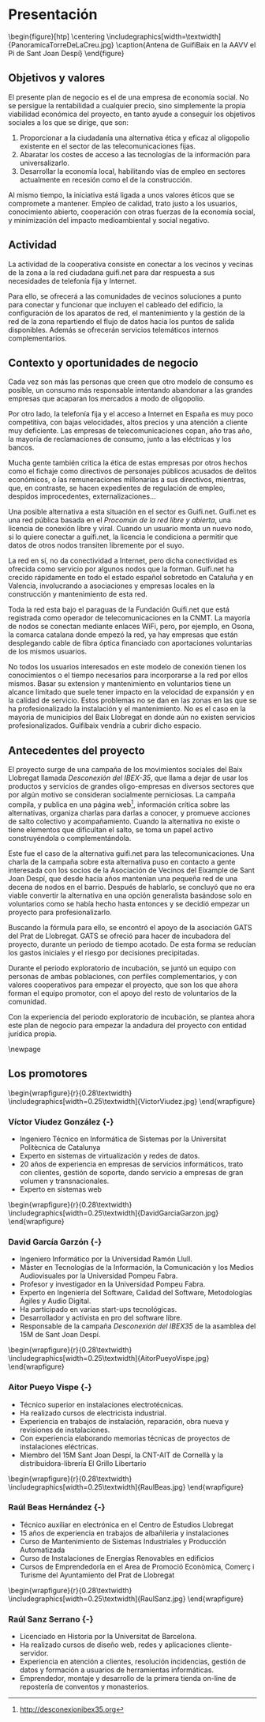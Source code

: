 ﻿# Presentación

\begin{figure}[htp]
	\centering
    \includegraphics[width=\textwidth]{PanoramicaTorreDeLaCreu.jpg}
    \caption{Antena de GuifiBaix en la AAVV el Pi de Sant Joan Despí}
\end{figure}


## Objetivos y valores

El presente plan de negocio es el de una empresa de economía social.
No se persigue la rentabilidad a cualquier precio,
sino simplemente la propia viabilidad económica del proyecto,
en tanto ayude a conseguir los objetivos sociales a los que se dirige,
que son:

1. Proporcionar a la ciudadanía una alternativa ética y eficaz al oligopolio existente en el sector de las telecomunicaciones fijas.
2. Abaratar los costes de acceso a las tecnologías de la información para universalizarlo.
3. Desarrollar la economía local, habilitando vías de empleo en sectores actualmente en recesión como el de la construcción.

Al mismo tiempo,
la iniciativa está ligada a unos valores éticos
que se compromete a mantener.
Empleo de calidad,
trato justo a los usuarios,
conocimiento abierto,
cooperación con otras fuerzas de la economía social,
y minimización del impacto medioambiental y social negativo.

## Actividad

La actividad de la cooperativa consiste en
conectar a los vecinos y vecinas de la zona a la red ciudadana guifi.net
para dar respuesta a sus necesidades de telefonía fija y Internet.

Para ello, se ofrecerá a las comunidades de vecinos
soluciones a punto para conectar y funcionar
que incluyen
el cableado del edificio,
la configuración de los aparatos de red,
el mantenimiento y la gestión de la red de la zona
repartiendo el flujo de datos hacia los puntos de salida disponibles.
Además se ofrecerán servicios telemáticos internos complementarios.

## Contexto y oportunidades de negocio

Cada vez son más las personas que creen que otro modelo de consumo es posible,
un consumo más responsable
intentando abandonar a las grandes empresas que acaparan los mercados a modo de oligopolio.

Por otro lado, la telefonía fija y el acceso a Internet en España es muy poco competitiva, 
con bajas velocidades, altos precios y una atención a cliente muy deficiente.
Las empresas de telecomunicaciones copan, año tras año,
la mayoría de reclamaciones de consumo,
junto a las eléctricas y los bancos.

Mucha gente también critica la ética de estas empresas por otros hechos
como el fichaje como directivos de personajes públicos acusados de delitos económicos,
o las remuneraciones millonarias a sus directivos, 
mientras, que, en contraste,
se hacen expedientes de regulación de empleo,
despidos improcedentes,
externalizaciones...

Una posible alternativa a esta situación en el sector es Guifi.net.
Guifi.net es una red pública basada en el *Procomún de la red libre y abierta*,
una licencia de conexión libre y viral.
Cuando un usuario monta un nuevo nodo,
si lo quiere conectar a guifi.net,
la licencia le condiciona a permitir que datos de otros nodos transiten libremente por el suyo.

La red en sí, no da conectividad a Internet,
pero dicha conectividad es ofrecida como servicio por algunos nodos que la forman.
Guifi.net ha crecido rápidamente en todo el estado español
sobretodo en Cataluña y en Valencia,
involucrando a asociaciones y empresas locales
en la construcción y mantenimiento de esta red.

Toda la red esta bajo el paraguas de la Fundación Guifi.net
que está registrada como operador de telecomunicaciones en la CNMT.
La mayoría de nodos se conectan mediante enlaces WiFi,
pero, por ejemplo,
en Osona, la comarca catalana donde empezó la red,
ya hay empresas que están desplegando cable de fibra óptica
financiado con aportaciones voluntarias de los mismos usuarios.

No todos los usuarios interesados en este modelo de conexión
tienen los conocimientos o el tiempo necesarios
para incorporarse a la red por ellos mismos.
Basar su extension y mantenimiento en voluntarios
tiene un alcance limitado que suele tener impacto
en la velocidad de expansión y en la calidad de servicio.
Estos problemas no se dan en las zonas
en las que se ha profesionalizado la instalación y el mantenimiento.
No es el caso en la mayoria de municipios del Baix Llobregat
en donde aún no existen servicios profesionalizados.
Guifibaix vendría a cubrir dicho espacio.

## Antecedentes del proyecto

El proyecto surge de una campaña de los movimientos sociales
del Baix Llobregat llamada *Desconexión del IBEX-35*,
que llama a dejar de usar los productos y servicios
de grandes oligo-empresas en diversos sectores que
por algún motivo se consideran socialmente perniciosas.
La campaña compila, y publica en una página web[^desconexion], 
información crítica sobre las alternativas, 
organiza charlas para darlas a conocer,
y promueve acciones de salto colectivo y acompañamiento.
Cuando la alternativa no existe o tiene elementos que dificultan el salto,
se toma un papel activo construyéndola o complementándola.

[^desconexion]: <http://desconexionibex35.org>

Este fue el caso de la alternativa guifi.net para las telecomunicaciones.
Una charla de la campaña sobre esta alternativa
puso en contacto a gente interesada
con los socios de la Asociación de Vecinos del Eixample de Sant Joan Despí,
que desde hacía años mantenían una pequeña red de una decena de nodos en el barrio.
Después de hablarlo, se concluyó que no era viable 
convertir la alternativa en una opción generalista
basándose solo en voluntarios como se había hecho hasta entonces
y se decidió empezar un proyecto para profesionalizarlo.

Buscando la fórmula para ello,
se encontró el apoyo de la  asociación GATS del Prat de Llobregat.
GATS se ofreció para hacer de incubadora del proyecto,
durante un periodo de tiempo acotado.
De esta forma se reducían los gastos iniciales
y el riesgo por decisiones precipitadas.

Durante el periodo exploratorio de incubación,
se juntó un equipo con personas de ambas poblaciones,
con perfiles complementarios,
y con valores cooperativos para empezar el proyecto,
que son los que ahora forman el equipo promotor,
con el apoyo del resto de voluntarios de la comunidad.

Con la experiencia del periodo exploratorio de incubación,
se plantea ahora este plan de negocio 
para empezar la andadura del proyecto con entidad jurídica propia.

\newpage

## Los promotores

\begin{wrapfigure}{r}{0.28\textwidth}
    \includegraphics[width=0.25\textwidth]{VictorViudez.jpg}
\end{wrapfigure}

### Víctor Viudez González {-}

- Ingeniero Técnico en Informática de Sistemas por la Universitat Politècnica de Catalunya
- Experto en sistemas de virtualización y redes de datos.
- 20 años de experiencia en empresas de servicios informáticos, trato con clientes, gestión de soporte, dando servicio a empresas de gran volumen y transnacionales.
- Experto en sistemas web

\begin{wrapfigure}{r}{0.28\textwidth}
    \includegraphics[width=0.25\textwidth]{DavidGarciaGarzon.jpg}
\end{wrapfigure}

### David García Garzón {-}

- Ingeniero Informático por la Universidad Ramón Llull.
- Máster en Tecnologías de la Información, la Comunicación y los Medios Audiovisuales por la Universidad Pompeu Fabra.
- Profesor y investigador en la Universidad Pompeu Fabra.
- Experto en Ingeniería del Software, Calidad del Software, Metodologías Ágiles y Audio Digital.
- Ha participado en varias start-ups tecnológicas.
- Desarrollador y activista en pro del software libre.
- Responsable de la campaña *Desconexión del IBEX35* de la asamblea del 15M de Sant Joan Despí.


\begin{wrapfigure}{r}{0.28\textwidth}
    \includegraphics[width=0.25\textwidth]{AitorPueyoVispe.jpg}
\end{wrapfigure}

### Aitor Pueyo Vispe {-}

- Técnico superior en instalaciones electrotécnicas.
- Ha realizado cursos de electricista industrial.
- Experiencia en trabajos de instalación, reparación, obra nueva y revisiones de instalaciones.
- Con experiencia elaborando memorias técnicas de proyectos de instalaciones eléctricas.
- Miembro del 15M Sant Joan Despí, la CNT-AIT de Cornellà y la distribuidora-librería El Grillo Libertario 


\begin{wrapfigure}{r}{0.28\textwidth}
    \includegraphics[width=0.25\textwidth]{RaulBeas.jpg}
\end{wrapfigure}

### Raúl Beas Hernández {-}


- Técnico auxiliar en electrónica en el Centro de Estudios Llobregat
- 15 años de experiencia en trabajos de albañileria y instalaciones
- Curso de Mantenimiento de Sistemas Industriales y Producción Automatizada
- Curso de Instalaciones de Energías Renovables en edificios
- Cursos de Emprendedoría en el Area de Promoció Econòmica, Comerç i Turisme del Ayuntamiento del Prat de Llobregat

\begin{wrapfigure}{r}{0.28\textwidth}
    \includegraphics[width=0.25\textwidth]{RaulSanz.jpg}
\end{wrapfigure}

### Raúl Sanz Serrano {-}

- Licenciado en Historia por la Universitat de Barcelona.
- Ha realizado cursos de diseño web, redes y aplicaciones cliente-servidor.
- Experiencia en atención a clientes, resolución incidencias, gestión de datos y formación a usuarios de herramientas informáticas.
- Emprendedor, montaje y desarrollo de la primera tienda on-line de repostería de conventos y monasterios. 


